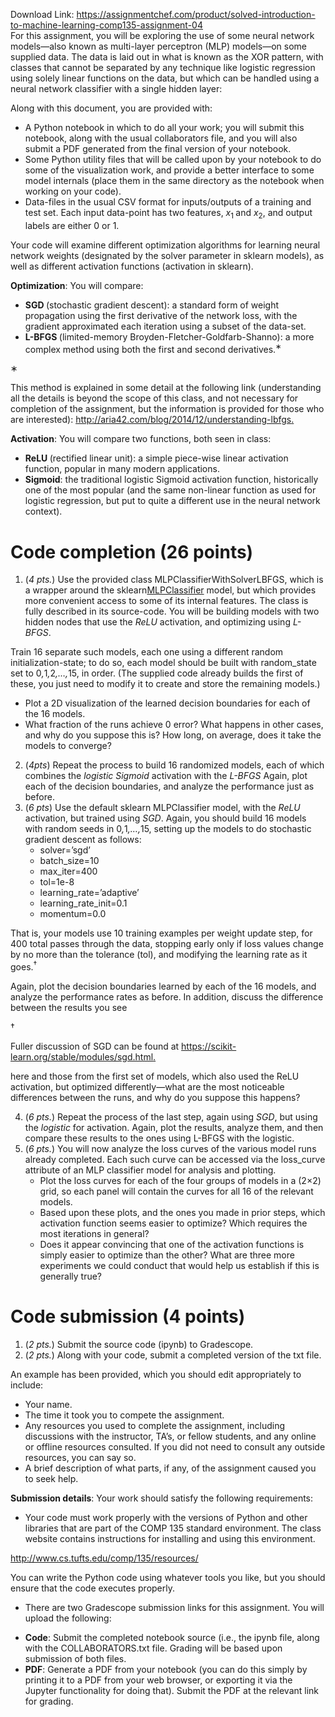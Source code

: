 Download Link: https://assignmentchef.com/product/solved-introduction-to-machine-learning-comp135-assignment-04
<br>
For this assignment, you will be exploring the use of some neural network models—also known as multi-layer perceptron (MLP) models—on some supplied data. The data is laid out in what is known as the XOR pattern, with classes that cannot be separated by any technique like logistic regression using solely linear functions on the data, but which can be handled using a neural network classifier with a single hidden layer:

Along with this document, you are provided with:

<ul>

 <li>A Python notebook in which to do all your work; you will submit this notebook, along with the usual collaborators file, and you will also submit a PDF generated from the final version of your notebook.</li>

 <li>Some Python utility files that will be called upon by your notebook to do some of the visualization work, and provide a better interface to some model internals (place them in the same directory as the notebook when working on your code).</li>

 <li>Data-files in the usual CSV format for inputs/outputs of a training and test set. Each input data-point has two features, <em>x</em><sub>1 </sub>and <em>x</em><sub>2</sub>, and output labels are either 0 or 1.</li>

</ul>

Your code will examine different optimization algorithms for learning neural network weights (designated by the solver parameter in sklearn models), as well as different activation functions (activation in sklearn).

<strong>Optimization</strong>: You will compare:

<ul>

 <li><strong>SGD </strong>(stochastic gradient descent): a standard form of weight propagation using the first derivative of the network loss, with the gradient approximated each iteration using a subset of the data-set.</li>

 <li><strong>L-BFGS </strong>(limited-memory Broyden-Fletcher-Goldfarb-Shanno): a more complex method using both the first and second derivatives.<sup>∗</sup></li>

</ul>

∗

This method is explained in some detail at the following link (understanding all the details is beyond the scope of this class, and not necessary for completion of the assignment, but the information is provided for those who are interested): <a href="http://aria42.com/blog/2014/12/understanding-lbfgs">http://aria42.com/blog/2014/12/understanding-lbfgs</a><a href="http://aria42.com/blog/2014/12/understanding-lbfgs">.</a>

<strong>Activation</strong>: You will compare two functions, both seen in class:

<ul>

 <li><strong>ReLU </strong>(rectified linear unit): a simple piece-wise linear activation function, popular in many modern applications.</li>

 <li><strong>Sigmoid</strong>: the traditional logistic Sigmoid activation function, historically one of the most popular (and the same non-linear function as used for logistic regression, but put to quite a different use in the neural network context).</li>

</ul>

<h1>Code completion (26 points)</h1>

<ol>

 <li>(<em>4 pts.</em>) Use the provided class MLPClassifierWithSolverLBFGS, which is a wrapper around the sklearn<a href="https://scikit-learn.org/stable/modules/generated/sklearn.neural_network.MLPClassifier.html">MLPClassifier</a> model, but which provides more convenient access to some of its internal features. The class is fully described in its source-code. You will be building models with two hidden nodes that use the <em>ReLU </em>activation, and optimizing using <em>L-BFGS</em>.</li>

</ol>

Train 16 separate such models, each one using a different random initialization-state; to do so, each model should be built with random_state set to 0<em>,</em>1<em>,</em>2<em>,…,</em>15, in order. (The supplied code already builds the first of these, you just need to modify it to create and store the remaining models.)

<ul>

 <li>Plot a 2D visualization of the learned decision boundaries for each of the 16 models.</li>

 <li>What fraction of the runs achieve 0 error? What happens in other cases, and why do you suppose this is? How long, on average, does it take the models to converge?</li>

</ul>

<ol start="2">

 <li>(<em>4pts</em>) Repeat the process to build 16 randomized models, each of which combines the <em>logistic Sigmoid </em>activation with the <em>L-BFGS </em> Again, plot each of the decision boundaries, and analyze the performance just as before.</li>

 <li>(<em>6 pts</em>) Use the default sklearn MLPClassifier model, with the <em>ReLU </em>activation, but trained using <em>SGD</em>. Again, you should build 16 models with random seeds in 0<em>,</em>1<em>,…,</em>15, setting up the models to do stochastic gradient descent as follows:

  <ul>

   <li>solver=’sgd’</li>

   <li>batch_size=10</li>

   <li>max_iter=400</li>

   <li>tol=1e-8</li>

   <li>learning_rate=’adaptive’</li>

   <li>learning_rate_init=0.1</li>

   <li>momentum=0.0</li>

  </ul></li>

</ol>

That is, your models use 10 training examples per weight update step, for 400 total passes through the data, stopping early only if loss values change by no more than the tolerance (tol), and modifying the learning rate as it goes.<sup>†</sup>

Again, plot the decision boundaries learned by each of the 16 models, and analyze the performance rates as before. In addition, discuss the difference between the results you see

†

Fuller discussion of SGD can be found at <a href="https://scikit-learn.org/stable/modules/sgd.html">https://scikit-learn.org/stable/modules/sgd.html</a><a href="https://scikit-learn.org/stable/modules/sgd.html">.</a>

here and those from the first set of models, which also used the ReLU activation, but optimized differently—what are the most noticeable differences between the runs, and why do you suppose this happens?

<ol start="4">

 <li>(<em>6 pts.</em>) Repeat the process of the last step, again using <em>SGD</em>, but using the <em>logistic </em>for activation. Again, plot the results, analyze them, and then compare these results to the ones using L-BFGS with the logistic.</li>

 <li>(<em>6 pts.</em>) You will now analyze the loss curves of the various model runs already completed. Each such curve can be accessed via the loss_curve attribute of an MLP classifier model for analysis and plotting.

  <ul>

   <li>Plot the loss curves for each of the four groups of models in a (2×2) grid, so each panel will contain the curves for all 16 of the relevant models.</li>

   <li>Based upon these plots, and the ones you made in prior steps, which activation function seems easier to optimize? Which requires the most iterations in general?</li>

   <li>Does it appear convincing that one of the activation functions is simply easier to optimize than the other? What are three more experiments we could conduct that would help us establish if this is generally true?</li>

  </ul></li>

</ol>

<h1>Code submission (4 points)</h1>

<ol>

 <li>(<em>2 pts.</em>) Submit the source code (ipynb) to Gradescope.</li>

 <li>(<em>2 pts.</em>) Along with your code, submit a completed version of the txt file.</li>

</ol>

An example has been provided, which you should edit appropriately to include:

<ul>

 <li>Your name.</li>

 <li>The time it took you to compete the assignment.</li>

 <li>Any resources you used to complete the assignment, including discussions with the instructor, TA’s, or fellow students, and any online or offline resources consulted. If you did not need to consult any outside resources, you can say so.</li>

 <li>A brief description of what parts, if any, of the assignment caused you to seek help.</li>

</ul>

<strong>Submission details</strong>: Your work should satisfy the following requirements:

<ul>

 <li>Your code must work properly with the versions of Python and other libraries that are part of the COMP 135 standard environment. The class website contains instructions for installing and using this environment.</li>

</ul>

<a href="http://www.cs.tufts.edu/comp/135/resources/">http://www.cs.tufts.edu/comp/135/resources/</a>

You can write the Python code using whatever tools you like, but you should ensure that the code executes properly.

<ul>

 <li>There are two Gradescope submission links for this assignment. You will upload the following:</li>

</ul>

<ul>

 <li><strong>Code</strong>: Submit the completed notebook source (i.e., the ipynb file, along with the COLLABORATORS.txt file. Grading will be based upon submission of both files.</li>

 <li><strong>PDF</strong>: Generate a PDF from your notebook (you can do this simply by printing it to a PDF from your web browser, or exporting it via the Jupyter functionality for doing that). Submit the PDF at the relevant link for grading.</li>

</ul>